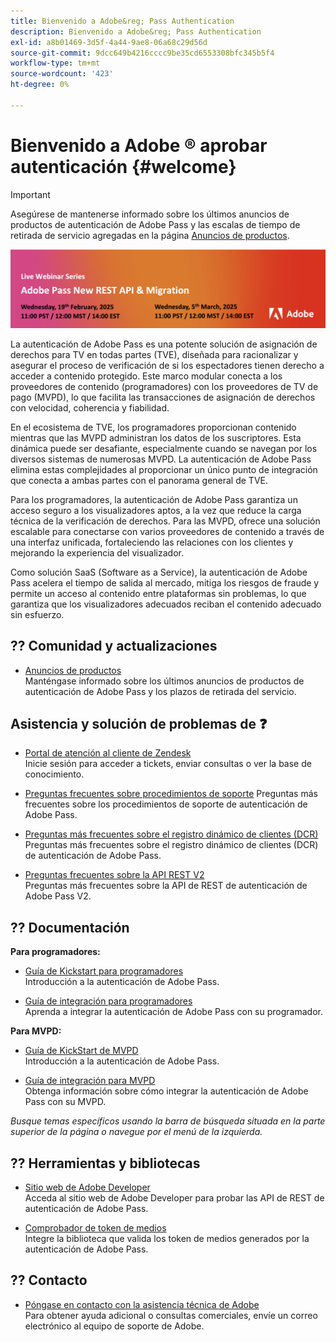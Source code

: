 ```yaml
---
title: Bienvenido a Adobe&reg; Pass Authentication
description: Bienvenido a Adobe&reg; Pass Authentication
exl-id: a8b01469-3d5f-4a44-9ae8-06a68c29d56d
source-git-commit: 9dcc649b4216cccc9be35cd6553308bfc345b5f4
workflow-type: tm+mt
source-wordcount: '423'
ht-degree: 0%

---
```


# Bienvenido a Adobe ® aprobar autenticación {#welcome}

>[!IMPORTANT]
>
> Asegúrese de mantenerse informado sobre los últimos anuncios de productos de autenticación de Adobe Pass y las escalas de tiempo de retirada de servicio agregadas en la página [Anuncios de productos](/help/authentication/product-announcements.md).

<a href="https://experienceleague.adobe.com/en/docs/pass/authentication/product-announcements">![Serie de seminarios web en vivo](/help/authentication/assets/rest-api-v2/live-webinar-series-banner.png)</a>

La autenticación de Adobe Pass es una potente solución de asignación de derechos para TV en todas partes (TVE), diseñada para racionalizar y asegurar el proceso de verificación de si los espectadores tienen derecho a acceder a contenido protegido. Este marco modular conecta a los proveedores de contenido (programadores) con los proveedores de TV de pago (MVPD), lo que facilita las transacciones de asignación de derechos con velocidad, coherencia y fiabilidad.

En el ecosistema de TVE, los programadores proporcionan contenido mientras que las MVPD administran los datos de los suscriptores. Esta dinámica puede ser desafiante, especialmente cuando se navegan por los diversos sistemas de numerosas MVPD. La autenticación de Adobe Pass elimina estas complejidades al proporcionar un único punto de integración que conecta a ambas partes con el panorama general de TVE.

Para los programadores, la autenticación de Adobe Pass garantiza un acceso seguro a los visualizadores aptos, a la vez que reduce la carga técnica de la verificación de derechos. Para las MVPD, ofrece una solución escalable para conectarse con varios proveedores de contenido a través de una interfaz unificada, fortaleciendo las relaciones con los clientes y mejorando la experiencia del visualizador.

Como solución SaaS (Software as a Service), la autenticación de Adobe Pass acelera el tiempo de salida al mercado, mitiga los riesgos de fraude y permite un acceso al contenido entre plataformas sin problemas, lo que garantiza que los visualizadores adecuados reciban el contenido adecuado sin esfuerzo.

## ?? Comunidad y actualizaciones

* [Anuncios de productos](/help/authentication/product-announcements.md)\
  Manténgase informado sobre los últimos anuncios de productos de autenticación de Adobe Pass y los plazos de retirada del servicio.

## Asistencia y solución de problemas de ❓

* [Portal de atención al cliente de Zendesk](https://tve.zendesk.com/home)\
  Inicie sesión para acceder a tickets, enviar consultas o ver la base de conocimiento.

* [Preguntas frecuentes sobre procedimientos de soporte](/help/authentication/kickstart/support-procedures-faqs.md)
Preguntas más frecuentes sobre los procedimientos de soporte de autenticación de Adobe Pass.

* [Preguntas más frecuentes sobre el registro dinámico de clientes (DCR)](/help/authentication/integration-guide-programmers/rest-apis/rest-api-dcr/dynamic-client-registration-faqs.md)\
  Preguntas más frecuentes sobre el registro dinámico de clientes (DCR) de autenticación de Adobe Pass.

* [Preguntas frecuentes sobre la API REST V2](/help/authentication/integration-guide-programmers/rest-apis/rest-api-v2/rest-api-v2-faqs.md)\
  Preguntas más frecuentes sobre la API de REST de autenticación de Adobe Pass V2.

## ?? Documentación

**Para programadores:**

* [Guía de Kickstart para programadores](/help/authentication/kickstart/programmer-kickstart-guide.md)\
  Introducción a la autenticación de Adobe Pass.

* [Guía de integración para programadores](/help/authentication/integration-guide-programmers/programmer-integration-guide-overview.md)\
  Aprenda a integrar la autenticación de Adobe Pass con su programador.

**Para MVPD:**

* [Guía de KickStart de MVPD](/help/authentication/kickstart/mvpd-kickstart-guide.md)\
  Introducción a la autenticación de Adobe Pass.

* [Guía de integración para MVPD](/help/authentication/integration-guide-mvpds/mvpd-integration-guide-overview.md)\
  Obtenga información sobre cómo integrar la autenticación de Adobe Pass con su MVPD.

*Busque temas específicos usando la barra de búsqueda situada en la parte superior de la página o navegue por el menú de la izquierda.*

## ??️ Herramientas y bibliotecas

* [Sitio web de Adobe Developer](https://developer.adobe.com/adobe-pass/)\
  Acceda al sitio web de Adobe Developer para probar las API de REST de autenticación de Adobe Pass.

* [Comprobador de token de medios](https://tve.zendesk.com/hc/en-us/articles/204963159-Media-Token-Verifier-library)\
  Integre la biblioteca que valida los token de medios generados por la autenticación de Adobe Pass.

## ?? Contacto

* [Póngase en contacto con la asistencia técnica de Adobe](mailto:tve-support@adobe.com)\
  Para obtener ayuda adicional o consultas comerciales, envíe un correo electrónico al equipo de soporte de Adobe.
